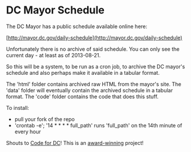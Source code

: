 # DC Mayor Schedule

The DC Mayor has a public schedule available online here:

[http://mayor.dc.gov/daily-schedule](http://mayor.dc.gov/daily-schedule)

Unfortunately there is no archive of said schedule. You can only see the current day - at least as of 2013-08-21.

So this will be a system, to be run as a cron job, to archive the DC mayor's schedule and also perhaps make it available in a tabular format.


The 'html' folder contains archived raw HTML from the mayor's site.
The 'data' folder will eventually contain the archived schedule in a tabular format.
The 'code' folder contains the code that does this stuff.


To install:
* pull your fork of the repo
* 'crontab -e'; '14 * * * * full_path' runs 'full_path' on the 14th minute of every hour

Shouts to [Code for DC](http://codefordc.org/)! This is an [award-winning](http://farm6.staticflickr.com/5535/9571453964_0e12dcf940_o.jpg) project!
